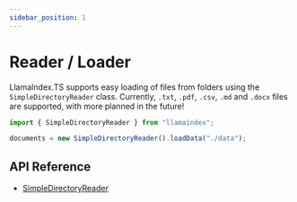 ```yaml
---
sidebar_position: 1
---
```


# Reader / Loader

LlamaIndex.TS supports easy loading of files from folders using the `SimpleDirectoryReader` class. Currently, `.txt`, `.pdf`, `.csv`, `.md` and `.docx` files are supported, with more planned in the future!

```typescript
import { SimpleDirectoryReader } from "llamaindex";

documents = new SimpleDirectoryReader().loadData("./data");
```

## API Reference

- [SimpleDirectoryReader](../../api/classes/SimpleDirectoryReader.md)
